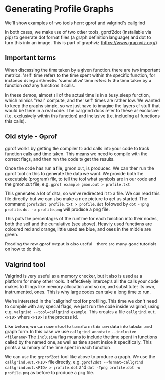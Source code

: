 # Generating Profile Graphs

We'll show examples of two tools here: gprof and valgrind's callgrind

In both cases, we make use of two other tools, gprof2dot (installable
via pip) to generate dot format files (a graph definition language)
and dot to turn this into an image. This is part of graphviz (https://www.graphviz.org/)

## Important terms

When discussing the time taken by a given function, there are two
important metrics. 'self' time refers to the time spent within the
specific function, for instance doing arithmetic. 'cumulative' time
refers to the time taken by a function _and_ any functions it calls.

In these demos, almost all of the actual time is in a busy\_sleep
function, which mimics "real" compute, and the 'self' times are rather low.
We wanted to keep the graphs simple, so we just have to imagine
the layers of stuff that would be there in a real code.
The callgrind docs refer to these as exclusive (i.e. exclusively within
this function) and inclusive (i.e. including all functions this calls).

## Old style - Gprof

gprof works by getting the compiler to add calls into your code to
track function calls and time taken. This means we need to compile
with the correct flags, and then run the code to get the results.

Once the code has run a file, gmon.out, is produced. We can then run
the gprof tool on this to generate the data we want. We provide both
the executable (program) file, to tell the tool what symbols are in our code
and the gmon.out file, e.g. `gprof example gmon.out > profile.txt`

This generates a lot of data, so we've redirected it to a file. We can
read this file directly, but we can also make a nice picture to get us started.
The command `gprof2dot profile.txt > profile.dot` followed by 
`dot -Tpng profile.dot -o profile.png` will produce a png file. 

This puts the percentages of the runtime for each function into their
nodes, both the self and the cumulative (see above).
Heavily used functions are coloured red and orange, little used are blue, and ones
in the middle are green.

Reading the raw gprof output is also useful - there are many good tutorials
on how to do this.

## Valgrind tool

Valgrind is very useful as a memory checker, but it also is used as a platform
for many other tools. It effectively intercepts all the calls your code
makes to things like memory allocation and so on, and substitutes its own,
instrumented, ones. This is why large codes can take a long time to run.

We're interested in the 'callgrind' tool for profiling. This time we don't need
to compile with any special flags, we just run the code inside valgrind, using e.g.
`valgrind --tool=callgrind example`. This creates a file `callgrind.out.<PID>` where
`<PID>` is the process id. 

Like before, we can use a tool to transform this raw data into tabular and graph form.
In this case we use `callgrind_annotate --inclusive <filename>` The `inclusive` flag
means to include the time spent in functions called by the named one, as well
as time spent inside it specifically. This prints a summary of the time spent
in each function. 

We can use the `grprof2dot` tool like above to produce a graph. We use the `callgrind.out.<PID>`
file directly, e.g. `gprof2dot --format=callgrind callgrind.out.<PID> > profile.dot` and
`dot -Tpng profile.dot -o profile.png` as before to produce a png file.


